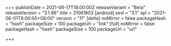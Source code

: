 +++
publishDate = 2021-06-17T18:00:00Z
releaseVariant = "Beta"
releaseVersion = "3.1.96"
title = 21061803
[android]
sesl = "3.1"
spl = "2021-06-01T8:00:00+08:00"
version = "11"
[delta]
noMirror = false
packageHash = "hash"
packageSize = 100
packageUrl = "link"
[full]
noMirror = false
packageHash = "hash"
packageSize = 100
packageUrl = "url"

+++
